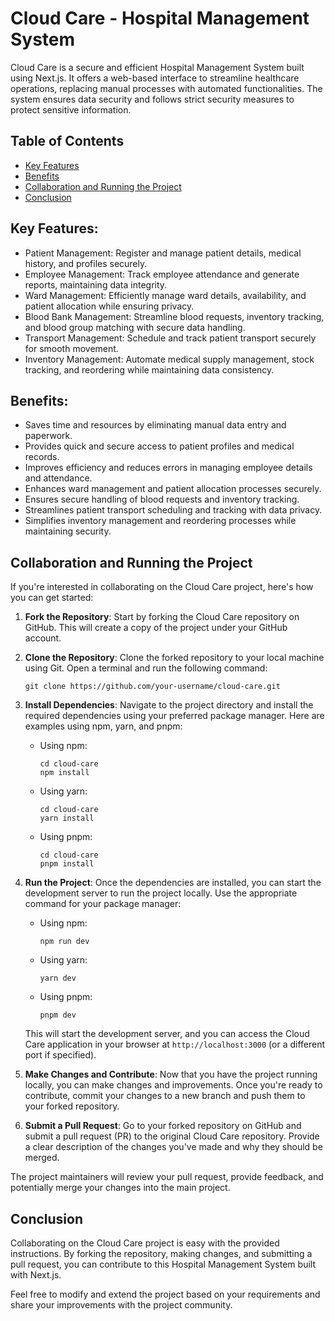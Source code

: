 # Cloud Care - Hospital Management System

Cloud Care is a secure and efficient Hospital Management System built using Next.js. It offers a web-based interface to streamline healthcare operations, replacing manual processes with automated functionalities. The system ensures data security and follows strict security measures to protect sensitive information.

## Table of Contents
- [Key Features](#key-features)
- [Benefits](#benefits)
- [Collaboration and Running the Project](#collaboration-and-running-the-project)
- [Conclusion](#conclusion)

## Key Features:
- Patient Management: Register and manage patient details, medical history, and profiles securely.
- Employee Management: Track employee attendance and generate reports, maintaining data integrity.
- Ward Management: Efficiently manage ward details, availability, and patient allocation while ensuring privacy.
- Blood Bank Management: Streamline blood requests, inventory tracking, and blood group matching with secure data handling.
- Transport Management: Schedule and track patient transport securely for smooth movement.
- Inventory Management: Automate medical supply management, stock tracking, and reordering while maintaining data consistency.

## Benefits:
- Saves time and resources by eliminating manual data entry and paperwork.
- Provides quick and secure access to patient profiles and medical records.
- Improves efficiency and reduces errors in managing employee details and attendance.
- Enhances ward management and patient allocation processes securely.
- Ensures secure handling of blood requests and inventory tracking.
- Streamlines patient transport scheduling and tracking with data privacy.
- Simplifies inventory management and reordering processes while maintaining security.


## Collaboration and Running the Project

If you're interested in collaborating on the Cloud Care project, here's how you can get started:

1. **Fork the Repository**: Start by forking the Cloud Care repository on GitHub. This will create a copy of the project under your GitHub account.

2. **Clone the Repository**: Clone the forked repository to your local machine using Git. Open a terminal and run the following command:

   ```
   git clone https://github.com/your-username/cloud-care.git
   ```

3. **Install Dependencies**: Navigate to the project directory and install the required dependencies using your preferred package manager. Here are examples using npm, yarn, and pnpm:

   - Using npm:

     ```
     cd cloud-care
     npm install
     ```

   - Using yarn:

     ```
     cd cloud-care
     yarn install
     ```

   - Using pnpm:

     ```
     cd cloud-care
     pnpm install
     ```

4. **Run the Project**: Once the dependencies are installed, you can start the development server to run the project locally. Use the appropriate command for your package manager:

   - Using npm:

     ```
     npm run dev
     ```

   - Using yarn:

     ```
     yarn dev
     ```

   - Using pnpm:

     ```
     pnpm dev
     ```

   This will start the development server, and you can access the Cloud Care application in your browser at `http://localhost:3000` (or a different port if specified).

5. **Make Changes and Contribute**: Now that you have the project running locally, you can make changes and improvements. Once you're ready to contribute, commit your changes to a new branch and push them to your forked repository.

6. **Submit a Pull Request**: Go to your forked repository on GitHub and submit a pull request (PR) to the original Cloud Care repository. Provide a clear description of the changes you've made and why they should be merged.

The project maintainers will review your pull request, provide feedback, and potentially merge your changes into the main project.



## Conclusion

Collaborating on the Cloud Care project is easy with the provided instructions. By forking the repository, making changes, and submitting a pull request, you can contribute to this Hospital Management System built with Next.js.

Feel free to modify and extend the project based on your requirements and share your improvements with the project community.
